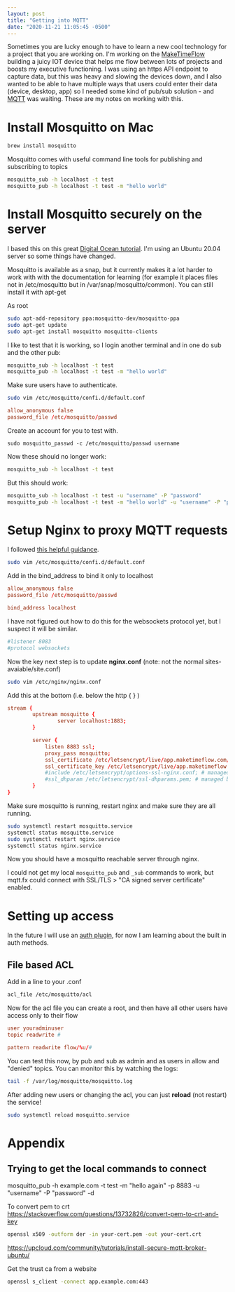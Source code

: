 ```yaml
---
layout: post
title: "Getting into MQTT"
date: "2020-11-21 11:05:45 -0500"
---
```


Sometimes you are lucky enough to have to learn a new cool technology for a project that you are working on. I'm working on the [MakeTimeFlow](http://www.maketimeflow.com) building a juicy IOT device that helps me flow between lots of projects and boosts my executive functioning. I was using an https API endpoint to capture data, but this was heavy and slowing the devices down, and I also wanted to be able to have multiple ways that users could enter their data (device, desktop, app) so I needed some kind of pub/sub solution - and [MQTT](https://mqtt.org) was waiting. These are my notes on working with this.

# Install Mosquitto on Mac

```sh
brew install mosquitto
```

Mosquitto comes with useful command line tools for publishing and subscribing to topics

```sh
mosquitto_sub -h localhost -t test
mosquitto_pub -h localhost -t test -m "hello world"
```
# Install Mosquitto securely on the server

I based this on this great [Digital Ocean tutorial](https://www.digitalocean.com/community/tutorials/how-to-install-and-secure-the-mosquitto-mqtt-messaging-broker-on-ubuntu-18-04-quickstart). I'm using an Ubuntu 20.04 server so some things have changed.

Mosquitto is available as a snap, but it currently makes it a lot harder to work with with the documentation for learning (for example it places files not in /etc/mosquitto but in /var/snap/mosquitto/common). You can still install it with apt-get

As root

```sh
sudo apt-add-repository ppa:mosquitto-dev/mosquitto-ppa
sudo apt-get update
sudo apt-get install mosquitto mosquitto-clients
```
I like to test that it is working, so I login another terminal and in one do sub and the other pub:

```sh
mosquitto_sub -h localhost -t test
mosquitto_pub -h localhost -t test -m "hello world"
```

Make sure users have to authenticate.

```sh
sudo vim /etc/mosquitto/confi.d/default.conf
```

```conf
allow_anonymous false
password_file /etc/mosquitto/passwd
```

Create an account for you to test with.

```
sudo mosquitto_passwd -c /etc/mosquitto/passwd username
```

Now these should no longer work:

```sh
mosquitto_sub -h localhost -t test
```

But this should work:

```sh
mosquitto_sub -h localhost -t test -u "username" -P "password"
mosquitto_pub -h localhost -t test -m "hello world" -u "username" -P "password"
```
# Setup Nginx to proxy MQTT requests

I followed [this helpful guidance](https://techible.net/installing-and-testing-mosquitto-mqtt-broker/).

```sh
sudo vim /etc/mosquitto/confi.d/default.conf
```

Add in the bind_address to bind it only to localhost
```conf
allow_anonymous false
password_file /etc/mosquitto/passwd

bind_address localhost
```

I have not figured out how to do this for the websockets protocol yet, but I suspect it will be similar.

```conf
#listener 8083
#protocol websockets
```

Now the key next step is to update **nginx.conf** (note: not the normal sites-avaiable/site.conf)

```sh
sudo vim /etc/nginx/nginx.conf
```

Add this at the bottom (i.e. below the http { } )

```conf
stream {
        upstream mosquitto {
                server localhost:1883;
        }

        server {
            listen 8883 ssl;
            proxy_pass mosquitto;
            ssl_certificate /etc/letsencrypt/live/app.maketimeflow.com/fullchain.pem; # managed by Certbot
            ssl_certificate_key /etc/letsencrypt/live/app.maketimeflow.com/privkey.pem; # managed by Certbot
            #include /etc/letsencrypt/options-ssl-nginx.conf; # managed by Certbot
            #ssl_dhparam /etc/letsencrypt/ssl-dhparams.pem; # managed by Certbot
        }
}
```

Make sure mosquitto is running, restart nginx and make sure they are all running.

```sh
sudo systemctl restart mosquitto.service
systemctl status mosquitto.service
sudo systemctl restart nginx.service
systemctl status nginx.service
```

Now you should have a mosquitto reachable server through nginx.

I could not get my local `mosquitto_pub` and `_sub` commands to work, but mqtt.fx could connect with SSL/TLS > "CA signed server certificate" enabled.

# Setting up access

In the future I will use an [auth plugin](https://github.com/iegomez/mosquitto-go-auth), for now I am learning about the built in auth methods.

## File based ACL

Add in a line to your .conf

```sh
acl_file /etc/mosquitto/acl
```

Now for the acl file you can create a root, and then have all other users have access only to their flow

```conf
user youradminuser
topic readwrite #

pattern readwrite flow/%u/#
```
You can test this now, by pub and sub as admin and as users in allow and "denied" topics. You can monitor this by watching the logs:

```sh
tail -f /var/log/mosquitto/mosquitto.log
```

After adding new users or changing the acl, you can just **reload** (not restart) the service!

```sh
sudo systemctl reload mosquitto.service
```

# Appendix

## Trying to get the local commands to connect

mosquitto_pub -h example.com -t test -m "hello again" -p 8883 -u "username" -P "password" -d

To convert pem to crt
https://stackoverflow.com/questions/13732826/convert-pem-to-crt-and-key

```sh
openssl x509 -outform der -in your-cert.pem -out your-cert.crt
```

https://upcloud.com/community/tutorials/install-secure-mqtt-broker-ubuntu/

Get the trust ca from a website

```sh
openssl s_client -connect app.example.com:443
```

